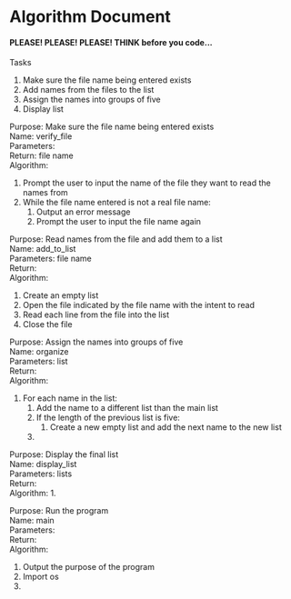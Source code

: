 # Algorithm Document
#### PLEASE! PLEASE! PLEASE! THINK before you code...

Tasks
1. Make sure the file name being entered exists
2. Add names from the files to the list
3. Assign the names into groups of five
4. Display list

Purpose: Make sure the file name being entered exists  
Name: verify_file  
Parameters:   
Return: file name  
Algorithm:   
1. Prompt the user to input the name of the file they want to read the names from
2. While the file name entered is not a real file name:
   1. Output an error message
   2. Prompt the user to input the file name again

Purpose: Read names from the file and add them to a list  
Name: add_to_list  
Parameters: file name  
Return:   
Algorithm:   
1. Create an empty list
2. Open the file indicated by the file name with the intent to read
3. Read each line from the file into the list
4. Close the file

Purpose: Assign the names into groups of five  
Name: organize  
Parameters: list  
Return:   
Algorithm:
1. For each name in the list:
   1. Add the name to a different list than the main list
   2. If the length of the previous list is five:
      1. Create a new empty list and add the next name to the new list
   3. 

Purpose: Display the final list  
Name: display_list  
Parameters: lists  
Return:   
Algorithm:
1. 

Purpose: Run the program  
Name: main  
Parameters:   
Return:   
Algorithm:
1. Output the purpose of the program
2. Import os
3. 